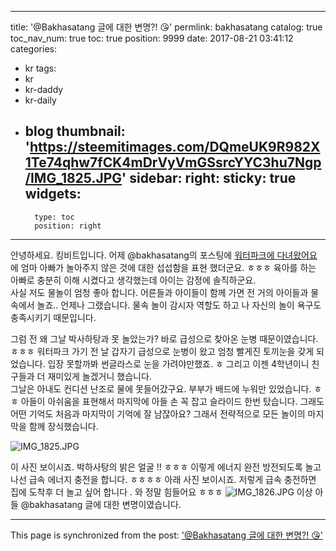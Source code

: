 
---
title: '@Bakhasatang 글에 대한 변명?! 😘'
permlink: bakhasatang
catalog: true
toc_nav_num: true
toc: true
position: 9999
date: 2017-08-21 03:41:12
categories:
- kr
tags:
- kr
- kr-daddy
- kr-daily
- blog
thumbnail: 'https://steemitimages.com/DQmeUK9R982X1Te74qhw7fCK4mDrVyVmGSsrcYYC3hu7Ngp/IMG_1825.JPG'
sidebar:
    right:
        sticky: true
widgets:
    -
        type: toc
        position: right
---


안녕하세요. 킹비트입니다. 어제 @bakhasatang의 포스팅에 [워터파크에 다녀왔어요](https://steemit.com/kr/@bakhasatang/3ff5jk) 에 엄마 아빠가 놀아주지 않은 것에 대한 섭섭함을 표현 했더군요. ㅎㅎㅎ
육아를 하는 아빠로 충분히 이해 시켰다고 생각했는데 아이는 감정에 솔직하군요.  
사실 저도 물놀이 엄청 좋아 합니다.  어른들과 아이들이 함께 가면 전 거의 아이들과 물속에서 놀죠.. 언제나 그랬습니다. 물속 놀이 감시자 역할도 하고 나 자신의 놀이 욕구도 충족시키기 때문입니다.  

그럼 전 왜 그날 박사하탕과 못 놀았는가? 
바로 급성으로 찾아온 눈병 때문이였습니다.  ㅎㅎㅎ 워터파크 가기 전 날 갑자기 급성으로 눈병이 왔고 엄청 빨게진 토끼눈을 갖게 되었습니다.  입장 못할까봐 썬글라스로 눈을 가려야만했죠. ㅎ 그리고 이젠 4학년이니 친구들과 더 재미있게 놀겠거니 했습니다.  
그날은 아내도 컨디션 난조로 물에 못들어갔구요.  부부가 배드에 누워만 있었습니다.  ㅎㅎ
아들이 아쉬움을 표현해서 마지막에 아들 손 꼭 잡고 슬라이드 한번 탔습니다.  그래도 어떤 기억도 처음과 마지막이 기억에 잘 남잖아요? 그래서 전략적으로 모든 놀이의 마지막을 함께 장식했습니다.  

![IMG_1825.JPG](https://steemitimages.com/DQmeUK9R982X1Te74qhw7fCK4mDrVyVmGSsrcYYC3hu7Ngp/IMG_1825.JPG)

이 사진 보이시죠. 박하사탕의 밝은 얼굴 !! ㅎㅎㅎ
이렇게 에너지 완전 방전되도록 놀고 나선 급속 에너지 충전을 합니다. ㅎㅎㅎㅎ 아래 사진 보이시죠.  저렇게 급속 충전하면 집에 도착후 더 놀고 싶어 합니다 . 와 정말 힘들어요 ㅎㅎㅎ
![IMG_1826.JPG](https://steemitimages.com/DQmVyD7DnHesU2mcKwsxz7uXfHUL51dVWWhnqv9JpNiFCNw/IMG_1826.JPG)
이상 아들 @bakhasatang 글에 대한 변명이였습니다.

- - -

This page is synchronized from the post: ['@Bakhasatang 글에 대한 변명?! 😘'](https://steemit.com/@kingbit/bakhasatang)
